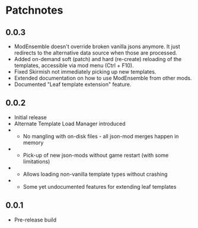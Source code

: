 # Patchnotes

## 0.0.3

* ModEnsemble doesn't override broken vanilla jsons anymore. It just redirects
  to the alternative data source when those are processed.
* Added on-demand soft (patch) and hard (re-create) reloading of the templates,
  accessible via mod menu (Ctrl + F10).
* Fixed Skirmish not immediately picking up new templates.
* Extended documentation on how to use ModEnsemble from other mods.
* Documented "Leaf template extension" feature.

## 0.0.2

* Initial release
* Alternate Template Load Manager introduced
* * No mangling with on-disk files - all json-mod merges happen in memory
* * Pick-up of new json-mods without game restart (with some limitations)
* * Allows loading non-vanilla template types without crashing
* * Some yet undocumented features for extending leaf templates

## 0.0.1
* Pre-release build
